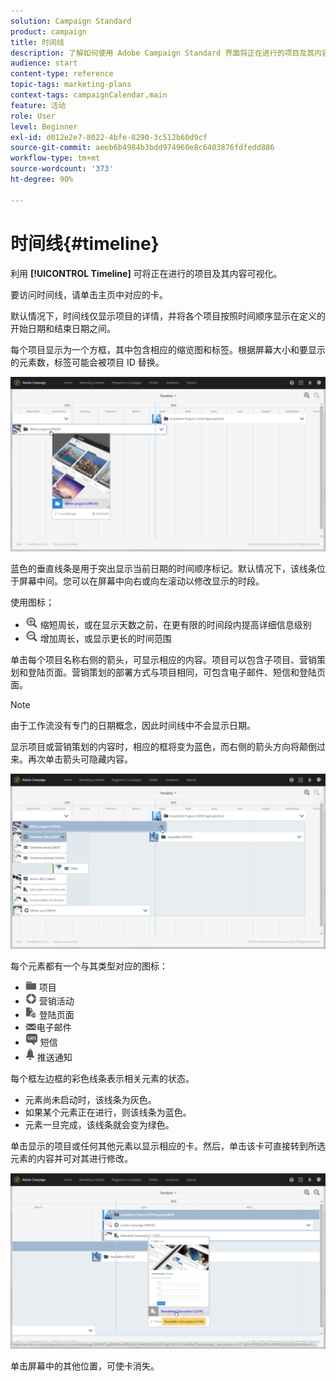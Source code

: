 ```yaml
---
solution: Campaign Standard
product: campaign
title: 时间线
description: 了解如何使用 Adobe Campaign Standard 界面将正在进行的项目及其内容可视化。
audience: start
content-type: reference
topic-tags: marketing-plans
context-tags: campaignCalendar,main
feature: 活动
role: User
level: Beginner
exl-id: d012e2e7-8022-4bfe-8290-3c512b60d9cf
source-git-commit: aeeb6b4984b3bdd974960e8c6403876fdfedd886
workflow-type: tm+mt
source-wordcount: '373'
ht-degree: 90%

---
```


# 时间线{#timeline}

利用 **[!UICONTROL Timeline]** 可将正在进行的项目及其内容可视化。

要访问时间线，请单击主页中对应的卡。

默认情况下，时间线仅显示项目的详情，并将各个项目按照时间顺序显示在定义的开始日期和结束日期之间。

每个项目显示为一个方框，其中包含相应的缩览图和标签。根据屏幕大小和要显示的元素数，标签可能会被项目 ID 替换。

![](assets/timeline_1.png)

蓝色的垂直线条是用于突出显示当前日期的时间顺序标记。默认情况下，该线条位于屏幕中间。您可以在屏幕中向右或向左滚动以修改显示的时段。

使用图标；

* ![](assets/timeline_zoom_in.png) 缩短周长，或在显示天数之前，在更有限的时间段内提高详细信息级别
* ![](assets/timeline_zoom_out.png) 增加周长，或显示更长的时间范围

单击每个项目名称右侧的箭头，可显示相应的内容。项目可以包含子项目、营销策划和登陆页面。营销策划的部署方式与项目相同，可包含电子邮件、短信和登陆页面。

>[!NOTE]
>
>由于工作流没有专门的日期概念，因此时间线中不会显示日期。

显示项目或营销策划的内容时，相应的框将变为蓝色，而右侧的箭头方向将颠倒过来。再次单击箭头可隐藏内容。

![](assets/timeline_2.png)

每个元素都有一个与其类型对应的图标：

* ![](assets/timeline_program_icon.png) 项目
* ![](assets/timeline_campaign_icon.png) 营销活动
* ![](assets/timeline_lp_icon.png) 登陆页面
* ![](assets/timeline_email_icon.png)电子邮件
* ![](assets/timeline_sms_icon.png) 短信
* ![](assets/timeline_push_icon.png) 推送通知

每个框左边框的彩色线条表示相关元素的状态。

* 元素尚未启动时，该线条为灰色。
* 如果某个元素正在进行，则该线条为蓝色。
* 元素一旦完成，该线条就会变为绿色。

单击显示的项目或任何其他元素以显示相应的卡。然后，单击该卡可直接转到所选元素的内容并可对其进行修改。

![](assets/timeline_3.png)

单击屏幕中的其他位置，可使卡消失。
